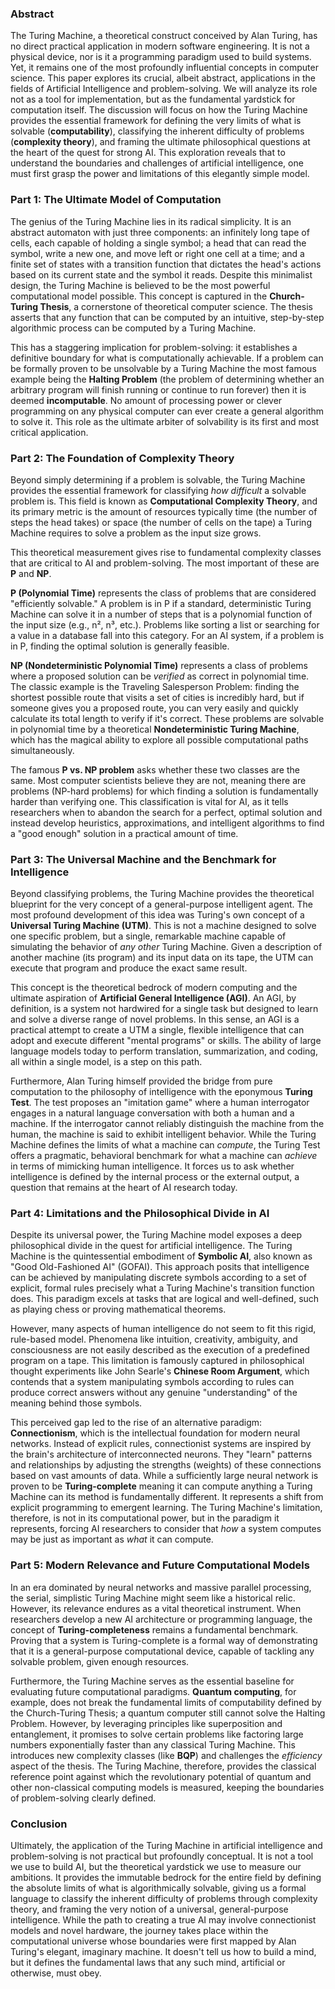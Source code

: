 ### **Abstract**

The Turing Machine, a theoretical construct conceived by Alan Turing, has no direct practical application in modern software engineering. It is not a physical device, nor is it a programming paradigm used to build systems. Yet, it remains one of the most profoundly influential concepts in computer science. This paper explores its crucial, albeit abstract, applications in the fields of Artificial Intelligence and problem-solving. We will analyze its role not as a tool for implementation, but as the fundamental yardstick for computation itself. The discussion will focus on how the Turing Machine provides the essential framework for defining the very limits of what is solvable (**computability**), classifying the inherent difficulty of problems (**complexity theory**), and framing the ultimate philosophical questions at the heart of the quest for strong AI. This exploration reveals that to understand the boundaries and challenges of artificial intelligence, one must first grasp the power and limitations of this elegantly simple model.

### **Part 1: The Ultimate Model of Computation**

The genius of the Turing Machine lies in its radical simplicity. It is an abstract automaton with just three components: an infinitely long tape of cells, each capable of holding a single symbol; a head that can read the symbol, write a new one, and move left or right one cell at a time; and a finite set of states with a transition function that dictates the head's actions based on its current state and the symbol it reads. Despite this minimalist design, the Turing Machine is believed to be the most powerful computational model possible. This concept is captured in the **Church-Turing Thesis**, a cornerstone of theoretical computer science. The thesis asserts that any function that can be computed by an intuitive, step-by-step algorithmic process can be computed by a Turing Machine.

This has a staggering implication for problem-solving: it establishes a definitive boundary for what is computationally achievable. If a problem can be formally proven to be unsolvable by a Turing Machine the most famous example being the **Halting Problem** (the problem of determining whether an arbitrary program will finish running or continue to run forever) then it is deemed **incomputable**. No amount of processing power or clever programming on any physical computer can ever create a general algorithm to solve it. This role as the ultimate arbiter of solvability is its first and most critical application.

### **Part 2: The Foundation of Complexity Theory**

Beyond simply determining if a problem is solvable, the Turing Machine provides the essential framework for classifying *how difficult* a solvable problem is. This field is known as **Computational Complexity Theory**, and its primary metric is the amount of resources typically time (the number of steps the head takes) or space (the number of cells on the tape) a Turing Machine requires to solve a problem as the input size grows.

This theoretical measurement gives rise to fundamental complexity classes that are critical to AI and problem-solving. The most important of these are **P** and **NP**.

**P (Polynomial Time)** represents the class of problems that are considered "efficiently solvable." A problem is in P if a standard, deterministic Turing Machine can solve it in a number of steps that is a polynomial function of the input size (e.g., n², n³, etc.). Problems like sorting a list or searching for a value in a database fall into this category. For an AI system, if a problem is in P, finding the optimal solution is generally feasible.

**NP (Nondeterministic Polynomial Time)** represents a class of problems where a proposed solution can be *verified* as correct in polynomial time. The classic example is the Traveling Salesperson Problem: finding the shortest possible route that visits a set of cities is incredibly hard, but if someone gives you a proposed route, you can very easily and quickly calculate its total length to verify if it's correct. These problems are solvable in polynomial time by a theoretical **Nondeterministic Turing Machine**, which has the magical ability to explore all possible computational paths simultaneously.

The famous **P vs. NP problem** asks whether these two classes are the same. Most computer scientists believe they are not, meaning there are problems (NP-hard problems) for which finding a solution is fundamentally harder than verifying one. This classification is vital for AI, as it tells researchers when to abandon the search for a perfect, optimal solution and instead develop heuristics, approximations, and intelligent algorithms to find a "good enough" solution in a practical amount of time.

### **Part 3: The Universal Machine and the Benchmark for Intelligence**

Beyond classifying problems, the Turing Machine provides the theoretical blueprint for the very concept of a general-purpose intelligent agent. The most profound development of this idea was Turing's own concept of a **Universal Turing Machine (UTM)**. This is not a machine designed to solve one specific problem, but a single, remarkable machine capable of simulating the behavior of *any other* Turing Machine. Given a description of another machine (its program) and its input data on its tape, the UTM can execute that program and produce the exact same result.

This concept is the theoretical bedrock of modern computing and the ultimate aspiration of **Artificial General Intelligence (AGI)**. An AGI, by definition, is a system not hardwired for a single task but designed to learn and solve a diverse range of novel problems. In this sense, an AGI is a practical attempt to create a UTM a single, flexible intelligence that can adopt and execute different "mental programs" or skills. The ability of large language models today to perform translation, summarization, and coding, all within a single model, is a step on this path.

Furthermore, Alan Turing himself provided the bridge from pure computation to the philosophy of intelligence with the eponymous **Turing Test**. The test proposes an "imitation game" where a human interrogator engages in a natural language conversation with both a human and a machine. If the interrogator cannot reliably distinguish the machine from the human, the machine is said to exhibit intelligent behavior. While the Turing Machine defines the limits of what a machine can *compute*, the Turing Test offers a pragmatic, behavioral benchmark for what a machine can *achieve* in terms of mimicking human intelligence. It forces us to ask whether intelligence is defined by the internal process or the external output, a question that remains at the heart of AI research today.

### **Part 4: Limitations and the Philosophical Divide in AI**

Despite its universal power, the Turing Machine model exposes a deep philosophical divide in the quest for artificial intelligence. The Turing Machine is the quintessential embodiment of **Symbolic AI**, also known as "Good Old-Fashioned AI" (GOFAI). This approach posits that intelligence can be achieved by manipulating discrete symbols according to a set of explicit, formal rules precisely what a Turing Machine's transition function does. This paradigm excels at tasks that are logical and well-defined, such as playing chess or proving mathematical theorems.

However, many aspects of human intelligence do not seem to fit this rigid, rule-based model. Phenomena like intuition, creativity, ambiguity, and consciousness are not easily described as the execution of a predefined program on a tape. This limitation is famously captured in philosophical thought experiments like John Searle's **Chinese Room Argument**, which contends that a system manipulating symbols according to rules can produce correct answers without any genuine "understanding" of the meaning behind those symbols.

This perceived gap led to the rise of an alternative paradigm: **Connectionism**, which is the intellectual foundation for modern neural networks. Instead of explicit rules, connectionist systems are inspired by the brain's architecture of interconnected neurons. They "learn" patterns and relationships by adjusting the strengths (weights) of these connections based on vast amounts of data. While a sufficiently large neural network is proven to be **Turing-complete** meaning it can compute anything a Turing Machine can its method is fundamentally different. It represents a shift from explicit programming to emergent learning. The Turing Machine's limitation, therefore, is not in its computational power, but in the paradigm it represents, forcing AI researchers to consider that *how* a system computes may be just as important as *what* it can compute.

### **Part 5: Modern Relevance and Future Computational Models**

In an era dominated by neural networks and massive parallel processing, the serial, simplistic Turing Machine might seem like a historical relic. However, its relevance endures as a vital theoretical instrument. When researchers develop a new AI architecture or programming language, the concept of **Turing-completeness** remains a fundamental benchmark. Proving that a system is Turing-complete is a formal way of demonstrating that it is a general-purpose computational device, capable of tackling any solvable problem, given enough resources.

Furthermore, the Turing Machine serves as the essential baseline for evaluating future computational paradigms. **Quantum computing**, for example, does not break the fundamental limits of computability defined by the Church-Turing Thesis; a quantum computer still cannot solve the Halting Problem. However, by leveraging principles like superposition and entanglement, it promises to solve certain problems like factoring large numbers exponentially faster than any classical Turing Machine. This introduces new complexity classes (like **BQP**) and challenges the *efficiency* aspect of the thesis. The Turing Machine, therefore, provides the classical reference point against which the revolutionary potential of quantum and other non-classical computing models is measured, keeping the boundaries of problem-solving clearly defined.

### **Conclusion**

Ultimately, the application of the Turing Machine in artificial intelligence and problem-solving is not practical but profoundly conceptual. It is not a tool we use to build AI, but the theoretical yardstick we use to measure our ambitions. It provides the immutable bedrock for the entire field by defining the absolute limits of what is algorithmically solvable, giving us a formal language to classify the inherent difficulty of problems through complexity theory, and framing the very notion of a universal, general-purpose intelligence. While the path to creating a true AI may involve connectionist models and novel hardware, the journey takes place within the computational universe whose boundaries were first mapped by Alan Turing's elegant, imaginary machine. It doesn't tell us how to build a mind, but it defines the fundamental laws that any such mind, artificial or otherwise, must obey.